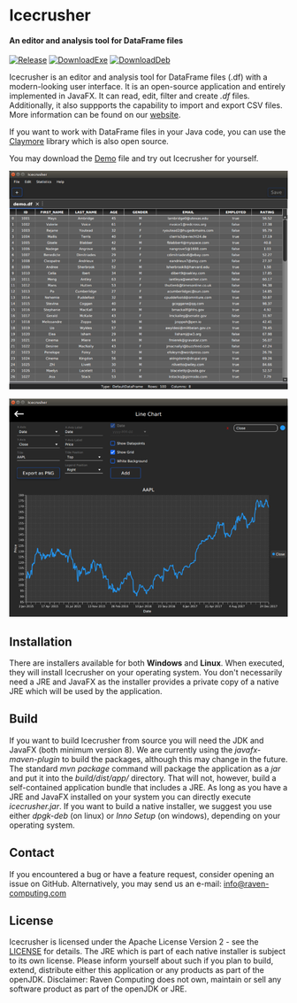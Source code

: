 # Icecrusher
#### An editor and analysis tool for DataFrame files

[![Release](https://img.shields.io/badge/release-2.1.1-blue.svg)](https://raven-computing.com/products/icecrusher) [![DownloadExe](https://img.shields.io/badge/Download_for_Windows-.exe-blue.svg)](https://raven-computing.com/products/icecrusher/releases/icecrusher-2.1.1.exe) [![DownloadDeb](https://img.shields.io/badge/Download_for_Linux-.deb-orange.svg)](https://raven-computing.com/products/icecrusher/releases/icecrusher-2.1.1.deb)

Icecrusher is an editor and analysis tool for DataFrame files (.df) with a modern-looking user interface. It is an open-source application and entirely implemented in JavaFX. It can read, edit, filter and create *.df* files. Additionally, it also suppports the capability to import and export CSV files. More information can be found on our [website](https://raven-computing.com/products/icecrusher/).

If you want to work with DataFrame files in your Java code, you can use the [Claymore](https://github.com/raven-computing/claymore/) library which is also open source.

You may download the [Demo](https://github.com/raven-computing/icecrusher/raw/master/demo/demo.df) file and try out Icecrusher for yourself.

[![Screenshot1](demo/screenshot1.png)](https://raw.githubusercontent.com/raven-computing/icecrusher/master/demo/screenshot1.png)

[![Screenshot2](demo/screenshot2.png)](https://raw.githubusercontent.com/raven-computing/icecrusher/master/demo/screenshot2.png)

## Installation

There are installers available for both **Windows** and **Linux**. When executed, they will install Icecrusher on your operating system. 
You don't necessarily need a JRE and JavaFX as the installer provides a private copy of a native JRE which will be used by the application. 

## Build

If you want to build Icecrusher from source you will need the JDK and JavaFX (both minimum version 8).
We are currently using the *javafx-maven-plugin* to build the packages, although this may change in the future.
The standard *mvn package* command will package the application as a *jar* and put it into the *build/dist/app/* directory. That will not, however, build a self-contained application bundle that includes a JRE. As long as you have a JRE and JavaFX installed on your system you can directly execute *icecrusher.jar*. If you want to build a native installer, we suggest you use either *dpgk-deb* (on linux) or *Inno Setup* (on windows), depending on your operating system.

## Contact

If you encountered a bug or have a feature request, consider opening an issue on GitHub.
Alternatively, you may send us an e-mail: info@raven-computing.com

## License

Icecrusher is licensed under the Apache License Version 2 - see the [LICENSE](LICENSE) for details.
The JRE which is part of each native installer is subject to its own license. Please inform yourself about such if you plan to build, extend, distribute either this application or any products as part of the openJDK.
Disclaimer: Raven Computing does not own, maintain or sell any software product as part of the openJDK or JRE.

